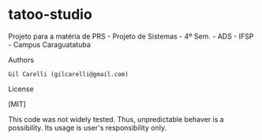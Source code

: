 # tatoo-studio

Projeto para a matéria de PRS - Projeto de Sistemas - 4º Sem. - ADS - IFSP - Campus Caraguatatuba

Authors

    Gil Carelli (gilcarelli@gmail.com)

License

[MIT]

This code was not widely tested. Thus, unpredictable behaver is a possibility. Its usage is user's responsibility only. 
